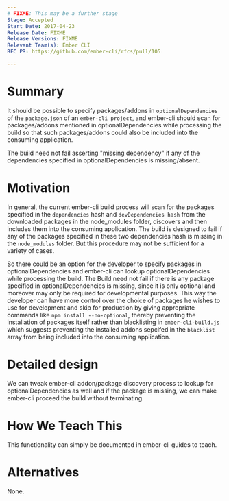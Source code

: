 ```yaml
---
# FIXME: This may be a further stage
Stage: Accepted
Start Date: 2017-04-23
Release Date: FIXME
Release Versions: FIXME
Relevant Team(s): Ember CLI
RFC PR: https://github.com/ember-cli/rfcs/pull/105

---
```


# Summary

It should be possible to specify packages/addons in `optionalDependencies` of the `package.json` of an `ember-cli project`, and ember-cli should scan for packages/addons mentioned in optionalDependencies while processing the build so that such packages/addons could also be included into the consuming application.

The build need not fail asserting "missing dependency" if any of the dependencies specified in optionalDependencies is missing/absent.

# Motivation

In general, the current ember-cli build process will scan for the packages specified in the `dependencies` hash and `devDependencies hash` from the downloaded packages in the node_modules folder, discovers and then includes them into the consuming application. The build is designed to fail if any of the packages specified in these two dependencies hash is missing in the `node_modules` folder. But this procedure may not be sufficient for a variety of cases.

So there could be an option for the developer to specify packages in optionalDependencies and ember-cli can lookup optionalDependencies while processing the build. The Build need not fail if there is any package specified in optionalDependencies is missing, since it is only optional and moreover may only be required for developmental purposes. This way the developer can have more control over the choice of packages he wishes to use for development and skip for production by giving appropriate commands like `npm install --no-optional`, thereby preventing the installation of packages itself rather than blacklisting in `ember-cli-build.js` which suggests preventing the installed addons sepcifed in the `blacklist` array from being included into the consuming application.

# Detailed design
We can tweak ember-cli addon/package discovery process to lookup for optionalDependencies as well and if the package is missing, we can make ember-cli proceed the build without terminating.

# How We Teach This

This functionality can simply be documented in ember-cli guides to teach.

# Alternatives

None.
